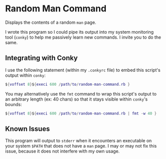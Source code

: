 Random Man Command
==================
Displays the contents of a random `man` page. 

I wrote this program so I could pipe its output into my system monitoring tool
(`conky`) to help me passively learn new commands. I invite you to do the same.

Integrating with Conky
----------------------
I use the following statement (within my `.conkyrc` file) to embed this
script's output within `conky`:

```lua
${voffset 8}${execi 600 /path/to/random-man-command.rb }
```
You may alternatively use the `fmt` command to wrap this script's output to an
arbitrary length (ex: 40 chars) so that it stays visible within `conky`'s bounds:

```lua
${voffset 8}${execi 600 /path/to/random-man-command.rb | fmt -w 40 }
```

Known Issues
------------
This program will output to `stderr` when it encounters an executable on your
system `$PATH` that does not have a `man` page. I may or may not fix this
issue, because it does not interfere with my own usage.
